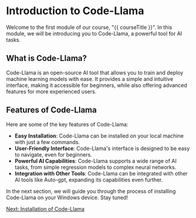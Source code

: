 # Introduction to Code-Llama

Welcome to the first module of our course, "{{ courseTitle }}". In this module, we will be introducing you to Code-Llama, a powerful tool for AI tasks.

## What is Code-Llama?

Code-Llama is an open-source AI tool that allows you to train and deploy machine learning models with ease. It provides a simple and intuitive interface, making it accessible for beginners, while also offering advanced features for more experienced users.

## Features of Code-Llama

Here are some of the key features of Code-Llama:

- **Easy Installation**: Code-Llama can be installed on your local machine with just a few commands.
- **User-Friendly Interface**: Code-Llama's interface is designed to be easy to navigate, even for beginners.
- **Powerful AI Capabilities**: Code-Llama supports a wide range of AI tasks, from simple regression models to complex neural networks.
- **Integration with Other Tools**: Code-Llama can be integrated with other AI tools like Auto-gpt, expanding its capabilities even further.

In the next section, we will guide you through the process of installing Code-Llama on your Windows device. Stay tuned!

[Next: Installation of Code-Llama](installation_of_code_llama.md)